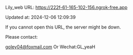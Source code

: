 Lily_web URL: https://222f-61-165-102-156.ngrok-free.app

Updated at: 2024-12-06 12:09:39

If you cannot open this URL, the server might be down.

Please contact: 

goley04@foxmail.com Or Wechat:GL_yeaH